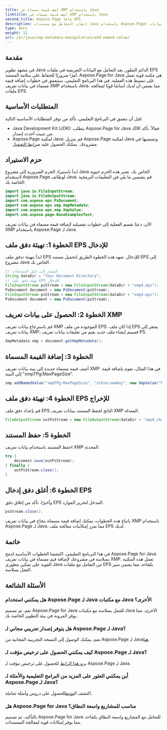 ```yaml
---
title: أضف قيمة مسماة في XMP باستخدام Java
linktitle: أضف قيمة مسماة في XMP باستخدام Java
second_title: Aspose.Page جافا API
description: إتقان التعامل مع مستندات Java باستخدام Aspose.Page! أضف قيمًا مسماة بسهولة في بيانات XMP التعريفية من خلال دليلنا خطوة بخطوة لتحقيق التكامل السلس.
type: docs
weight: 12
url: /ar/java/xmp-metadata-manipulation/add-named-value/
---
```

## مقدمة
في مشهد تطوير Java الدائم التطور، يعد التعامل مع البيانات التعريفية في ملفات EPS أمرًا ضروريًا للحفاظ على سلامة المستند. Aspose.Page for Java هي مكتبة قوية تعمل على تبسيط هذه العملية. في هذا البرنامج التعليمي، سنتعمق في خطوات إضافة قيمة مسماة في بيانات تعريف XMP باستخدام Java، مما يضمن أن لديك أساسًا قويًا لمعالجة ملفات EPS.
## المتطلبات الأساسية
قبل أن نتعمق في البرنامج التعليمي، تأكد من توفر المتطلبات الأساسية التالية:
- Java Development Kit (JDK): يتطلب Aspose.Page for Java JDK فعالاً. تأكد من تثبيت أحدث إصدار.
- Aspose.Page لمكتبة Java: قم بتنزيل Aspose.Page لمكتبة Java وتضمينها في مشروعك. يمكنك الحصول عليه من[رابط التحميل](https://releases.aspose.com/page/java/).
## حزم الاستيراد
ابدأ باستيراد الحزم الضرورية إلى مشروع Java الخاص بك. تعتبر هذه الحزم حيوية لاستخدام Aspose.Page لوظائف Java. قم بتضمين ما يلي في التعليمات البرمجية الخاصة بك:
```java
import java.io.FileInputStream;
import java.io.FileOutputStream;
import com.aspose.eps.PsDocument;
import com.aspose.eps.xmp.XmpMetadata;
import com.aspose.eps.xmp.XmpValue;
import com.aspose.page.BaseExamplesTest;
```
الآن، دعنا نقسم العملية إلى خطوات تفصيلية لإضافة قيمة مسماة في بيانات تعريف XMP باستخدام Aspose.Page لـ Java.
## الخطوة 1: تهيئة دفق ملف EPS للإدخال
ابدأ بتهيئة تدفق ملف EPS للإدخال. تمهد هذه الخطوة الطريق لتحميل مستند EPS إلى مشروع Java الخاص بك.
```java
// المسار إلى دليل المستندات.
String dataDir = "Your Document Directory";
// تهيئة دفق ملف EPS للإدخال
FileInputStream psStream = new FileInputStream(dataDir + "xmp4.eps");
PsDocument document = new PsDocument(psStream);
FileInputStream psStream = new FileInputStream(dataDir + "xmp4.eps");
PsDocument document = new PsDocument(psStream);
```
## الخطوة 2: الحصول على بيانات تعريف XMP
قم باسترجاع بيانات تعريف XMP الموجودة من ملف EPS. إذا كان ملف EPS يفتقر إلى بيانات تعريف XMP، فسيتم إنشاء ملف جديد بقيم من تعليقات بيانات تعريف PS.
```java
XmpMetadata xmp = document.getXmpMetadata();
```
## الخطوة 3: إضافة القيمة المسماة
أضف قيمة مسماة جديدة إلى بنية بيانات تعريف XMP. في هذا المثال، نقوم بإضافة قيمة إلى البنية "xmpTPg:MaxPageSize".
```java
xmp.addNamedValue("xmpTPg:MaxPageSize", "stDim:newKey", new XmpValue("NewValue"));
```
## الخطوة 4: تهيئة دفق ملف EPS للإخراج
قم بإعداد دفق ملف EPS الناتج لحفظ المستند ببيانات تعريف XMP المعدلة.
```java
FileOutputStream outPsStream = new FileOutputStream(dataDir + "xmp4_changed.eps");
```
## الخطوة 5: حفظ المستند
احفظ المستند باستخدام بيانات تعريف XMP المحدثة.
```java
try {
    document.save(outPsStream);
} finally {
    outPsStream.close();
}
```
## الخطوة 6: أغلق دفق إدخال EPS
وأخيرًا، تأكد من إغلاق دفق EPS المدخل لتحرير الموارد.
```java
psStream.close();
```
باتباع هذه الخطوات، يمكنك إضافة قيمة مسماة بنجاح في بيانات تعريف XMP باستخدام Aspose.Page لـ Java، مما يعزز إمكانيات معالجة ملف EPS لديك.
## خاتمة
في هذا البرنامج التعليمي، اكتشفنا الخطوات الأساسية لدمج Aspose.Page for Java بسلاسة في مشروعك لإضافة قيم مسماة في بيانات تعريف XMP. تعمل هذه المكتبة القوية على تمكين مطوري Java من التعامل مع ملفات EPS بكفاءة، مما يضمن سير العمل بسلاسة.
## الأسئلة الشائعة
### هل يمكنني استخدام Aspose.Page لـ Java مع مكتبات Java الأخرى؟
نعم، تم تصميم Aspose.Page for Java للعمل بسلاسة مع مكتبات Java الأخرى، مما يوفر المرونة في بيئة التطوير الخاصة بك.
### هل يتوفر إصدار تجريبي مجاني لـ Aspose.Page لـ Java؟
 نعم، يمكنك الوصول إلى النسخة التجريبية المجانية من Aspose.Page لـ Java[هنا](https://releases.aspose.com/).
### كيف يمكنني الحصول على ترخيص مؤقت لـ Aspose.Page لـ Java؟
 يزور[هذا الرابط](https://purchase.aspose.com/temporary-license/) للحصول على ترخيص مؤقت لـ Aspose.Page لـ Java.
### أين يمكنني العثور على المزيد من البرامج التعليمية والأمثلة لـ Aspose.Page لـ Java؟
 اكتشف ال[توثيق](https://reference.aspose.com/page/java/)للحصول على دروس وأمثلة شاملة.
### هل Aspose.Page for Java مناسب للمشاريع واسعة النطاق؟
بالتأكيد، تم تصميم Aspose.Page for Java للتعامل مع المشاريع واسعة النطاق بكفاءة، مما يوفر إمكانات قوية لمعالجة المستندات.